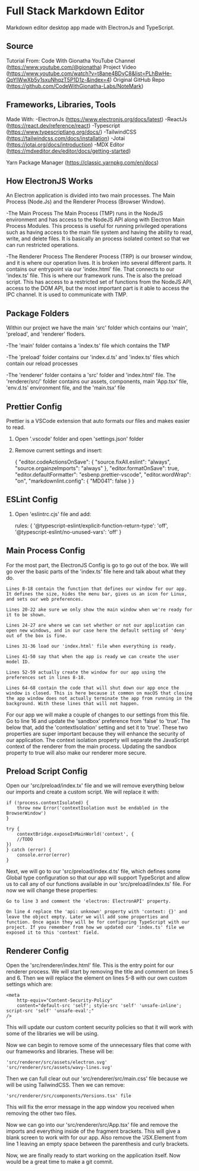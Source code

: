 # Full Stack Markdown Editor

Markdown editor desktop app made with ElectronJs and TypeScript.

## Source

Tutorial From:
    Code With Gionatha
        YouTube Channel (https://www.youtube.com/@gionatha)
        Project Video (https://www.youtube.com/watch?v=t8ane4BDyC8&list=PLhBwHe-QpYIWwXb5y1sxuNhqzT5P1D1z-&index=4)
        Original GitHub Repo (https://github.com/CodeWithGionatha-Labs/NoteMark)

## Frameworks, Libraries, Tools

Made With: 
-ElectronJs
    (https://www.electronjs.org/docs/latest)
-ReactJs
    (https://react.dev/reference/react)
-Typescript
    (https://www.typescriptlang.org/docs/)
-TailwindCSS
    (https://tailwindcss.com/docs/installation)
-Jotai
    (https://jotai.org/docs/introduction)
-MDX Editor
    (https://mdxeditor.dev/editor/docs/getting-started)

Yarn Package Manager
    (https://classic.yarnpkg.com/en/docs)

## How ElectronJS Works

An Electron application is divided into two main processes. The Main Process (Node.Js) and the Renderer Process (Browser Window). 

-The Main Process
    The Main Process (TMP) runs in the NodeJS environment and has access to the NodeJS API along with Electron Main Process Modules. This process is useful for running privileged operations such as having access to the main file system and having the ability to read, write, and delete files. It is basically an process isolated context so that we can run restricted operations.

-The Renderer Process
    The Renderer Process (TRP) is our browser window, and it is where our operation lives. It is broken into several different parts. It contains our entrypoint via our 'index.html' file. That connects to our 'index.ts' file. This is where our framework runs. The is also the preload script. This has access to a restricted set of functions from the NodeJS API, access to the DOM API, but the most important part is it able to access the IPC channel. It is used to communicate with TMP.

## Package Folders

Within our project we have the main 'src' folder which contains our 'main', 'preload', and 'renderer' floders.

-The 'main' folder contains a 'index.ts' file which contains the TMP

-The 'preload' folder contains our 'index.d.ts' and 'index.ts' files which contain our reload processes

-The 'renderer' folder contains a 'src' folder and 'index.html' file. The 'renderer/src/' folder contains our assets, components, main 'App.tsx' file, 'env.d.ts' environment file, and the 'main.tsx' file

## Prettier Config

Prettier is a VSCode extension that auto formats our files and makes easier to read.

1. Open '.vscode' folder and open 'settings.json' folder
2. Remove current settings and insert:

    {
    "editor.codeActionsOnSave": {
        "source.fixAll.eslint": "always",
        "source.orgainzeImports": "always"
        },
    "editor.formatOnSave": true,
    "editor.defaultFormatter": "esbenp.prettier-vscode",
    "editor.wordWrap": "on",
    "markdownlint.config": {
        "MD041": false
        }
    }

## ESLint Config

1. Open 'eslintrc.cjs' file and add:

    rules: {
        '@typescript-eslint/explicit-function-return-type': 'off',
        '@typescript-eslint/no-unused-vars': 'off'
    }

## Main Process Config

For the most part, the ElectronJS Config is go to go out of the box. We will go over the basic parts of the 'index.ts' file here and talk about what they do.

    Lines 8-18 contain the function that defines our window for our app. It defines the size, hides the menu bar, gives us an icon for Linux, and sets our web preferences.

    Lines 20-22 ake sure we only show the main window when we're ready for it to be shown.

    Lines 24-27 are where we can set whether or not our application can open new windows, and in our case here the default setting of 'deny' out of the box is fine.

    Lines 31-36 load our 'index.html' file when everything is ready.

    Lines 41-50 say that when the app is ready we can create the user model ID.

    Lines 52-59 actually create the window for our app using the preferences set in lines 8-18.

    Lines 64-68 contain the code that will shut down our app once the window is closed. This is here because it common on macOS that closing the app window does not actually terminate the app from running in the background. With these lines that will not happen.

For our app we will make a couple of changes to our settings from this file. Go to line 16 and update the 'sandbox' preference from 'false' to 'true'. The below that, add the 'contextIsolation' setting and set it to 'true'. These two properties are super important because they will enhance the security of our application. The context isolation property will separate the JavaScript context of the renderer from the main process. Updating the sandbox property to true will also make our renderer more secure.

## Preload Script Config

Open our 'src/preload/index.tx' file and we will remove everything below our imports and create a custom script. We will replace it with:

    if (!process.contextIsolated) {
        throw new Error('contextIsolation must be endabled in the BrowserWindow')
    }

    try {
        contextBridge.exposeInMainWorld('context', {
        //TODO
    })
    } catch (error) {
        console.error(error)
    }

Next, we will go to our 'src/preload/index.d.ts' file, which defines some Global type configuration so that our app will support TypeScript and allow us to call any of our functions available in our 'src/preload/index.ts' file. For now we will change these properties:

    Go to line 3 and comment the 'electron: ElectronAPI' property.

    On line 4 replace the 'api: unknown' property with 'context: {}' and leave the object empty. Later we will add some properties and function. Once again they will be for configuring TypeScript with our project. If you remember from how we updated our 'index.ts' file we exposed it to this 'context' field.

## Renderer Config

Open the 'src/renderer/index.html' file. This is the entry point for our renderer process. We will start by removing the title and comment on lines 5 and 6. Then we will replace the <meta> element on lines 5-8 with our own custom settings which are:

    <meta
        http-equiv="Content-Security-Policy"
        content="default-src 'self'; style-src 'self' 'unsafe-inline'; script-src 'self' 'unsafe-eval';"
    />

This will update our custom content security policies so that it will work with some of the libraries we will be using.

Now we can begin to remove some of the unnecessary files that come with our frameworks and libraries. These will be:

    'src/renderer/src/assets/electron.svg'
    'src/renderer/src/assets/wavy-lines.svg'

Then we can full clear out our 'src/renderer/src/main.css' file because we will be using TailwindCSS. Then we can remove:

    'src/renderer/src/components/Versions.tsx' file

This will fix the error message in the app window you received when removing the other two files.

Now we can go into our 'src/renderer/src/App.tsx' file and remove the imports and everything inside of the fragment brackets. This will give a blank screen to work with for our app. Also remove the 'JSX.Element from line 1 leaving an empty space between the parenthesis and curly brackets.

Now, we are finally ready to start working on the application itself. Now would be a great time to make a git commit.
